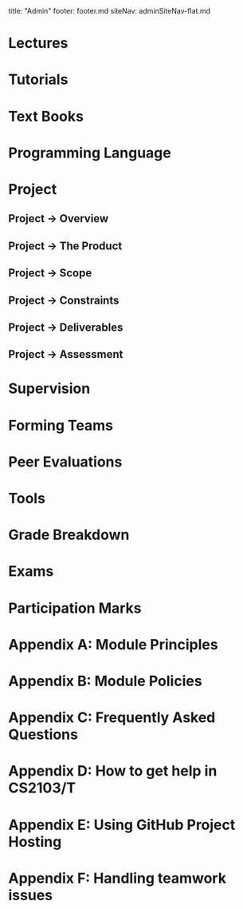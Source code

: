 <frontmatter>
title: "Admin"
footer: footer.md
siteNav: adminSiteNav-flat.md
</frontmatter>

<link rel="stylesheet" href="../css/main.css">
<link rel="stylesheet" href="../css/admin.css">

<div class="website-content">

<include src="../common/header.md" />


<div id="admin-preliminaries-anchor"></div>
<div id="admin-preliminaries">
  <include src="preliminaries.md#main" />
</div>


<div id="admin-learning-outcomes-anchor"></div>
<div id="admin-learning-outcomes">
  <include src="learningOutcomes.md#main" />
</div>



<div id="admin-lectures-anchor"></div>

# Lectures
<div id="admin-lectures">
  <include src="lectures.md" />
</div>

<div id="admin-tutorials-anchor"></div>

# Tutorials
<div id="admin-tutorials">
  <include src="tutorials.md" />
</div>

<div id="admin-textBooks-anchor"></div>

# Text Books
<div id="admin-textBooks">
  <include src="textbooks.md" />
</div>


<div id="admin-programmingLanguages-anchor"></div>

# Programming Language
<div id="admin-programmingLanguages">
  <include src="programming-languages.md" />
</div>

# Project

<div id="admin-project-anchor"></div>

## Project → Overview
<div id="admin-project">
<include src="project.md" />
</div>

<div id="admin-project-product-anchor"></div>

## Project → The Product
<div id="admin-project-product">
<include src="project-product.md" />
</div>

<div id="admin-project-scope-anchor"></div>

## Project → Scope
<div id="admin-project-scope">
<include src="project-scope.md" />
</div>

<div id="admin-project-constraints-anchor"></div>

## Project → Constraints
<div id="admin-project-constraints">
<include src="project-constraints.md" />
</div>

<div id="admin-project-deliverables-anchor"></div>

## Project → Deliverables
<div id="admin-project-deliverables">
<include src="project-deliverables.md" />
</div>

<div id="admin-project-w03-inception-anchor"></div>
<include src="project-w03-inception.md#title" />
<div id="admin-project-w03-inception">
<include src="project-w03-inception.md#body" />
</div>

<div id="admin-project-mid-v10-anchor"></div>
<include src="project-w04-mid-v10.md#title" />
<div id="admin-project-mid-v10">
<include src="project-w04-mid-v10.md#body" />
</div>

<div id="admin-project-v10-anchor"></div>
<include src="project-w05-v10.md#title" />
<div id="admin-project-v10">
<include src="project-w05-v10.md#body" />
</div>

<div id="admin-project-mid-v11-anchor"></div>
<include src="project-w06-mid-v11.md#title" />
<div id="admin-project-mid-v11">
<include src="project-w06-mid-v11.md#body" />
</div>

<div id="admin-project-v11-anchor"></div>
<include src="project-w07-v11.md#title" />
<div id="admin-project-v11">
<include src="project-w07-v11.md#body" />
</div>

<div id="admin-project-mid-v12-anchor"></div>
<include src="project-w08-mid-v12.md#title" />
<div id="admin-project-mid-v12">
<include src="project-w08-mid-v12.md#body" />
</div>

<div id="admin-project-v12-anchor"></div>
<include src="project-w09-v12.md#title" />
<div id="admin-project-v12">
<include src="project-w09-v12.md#body" />
</div>

<div id="admin-project-mid-v13-anchor"></div>
<include src="project-w10-mid-v13.md#title" />
<div id="admin-project-mid-v13">
<include src="project-w10-mid-v13.md#body" />
</div>

<div id="admin-project-v13-anchor"></div>
<include src="project-w11-v13.md#title" />
<div id="admin-project-v13">
<include src="project-w11-v13.md#body" />
</div>

<div id="admin-project-mid-v14-anchor"></div>
<include src="project-w12-mid-v14.md#title" />
<div id="admin-project-mid-v14">
<include src="project-w12-mid-v14.md#body" />
</div>

<div id="admin-project-v14-anchor"></div>
<include src="project-w13-v14.md#title" />
<div id="admin-project-v14">
<include src="project-w13-v14.md#body" />
</div>

<div id="admin-project-assessment-anchor"></div>

## Project → Assessment
<div id="admin-project-assessment">
<include src="project-assessment.md" />
</div>

<div id="admin-project-supervision-anchor"></div>

# Supervision
<div id="admin-project-supervision">
<include src="supervision.md" />
</div>

<div id="admin-teams-anchor"></div>

# Forming Teams
<div id="admin-teams">
<include src="teams.md" />
</div>

<div id="admin-peerEvaluations-anchor"></div>

# Peer Evaluations
<div id="admin-peerEvaluations">
<include src="peer-evaluations.md" />
</div>

<div id="admin-tools-anchor"></div>

# Tools
<div id="admin-tools">
<include src="tools.md" />
</div>

<div id="admin-gradeBreakdown-anchor"></div>

# Grade Breakdown
<div id="admin-gradeBreakdown">
<include src="gradeBreakdown.md#body" /></div>

<div id="admin-exams-anchor"></div>

# Exams
<div id="admin-exams">
<include src="exams.md" /></div>

<div id="admin-participation-anchor"></div>

# Participation Marks
<div id="admin-participation">
<include src="participation.md" /></div>

<div id="admin-appendixA-principles-anchor"></div>

# Appendix A: Module Principles
<div id="admin-appendixA-principles">
<include src="appendixA-principles.md" /></div>

<div id="admin-appendixB-policies-anchor"></div>

# Appendix B: Module Policies
<div id="admin-appendixB-policies">
<include src="appendixB-policies.md" /></div>

<div id="admin-appendixC-faq-anchor"></div>

# Appendix C: Frequently Asked Questions
<div id="admin-appendixC-faq">
<include src="appendixC-faq.md" /></div>

<div id="admin-appendixD-help-anchor"></div>

# Appendix D: How to get help in CS2103/T
<div id="admin-appendixD-help">
<include src="appendixD-help.md" /></div>


<div id="admin-appendixE-github-anchor"></div>

# Appendix E: Using GitHub Project Hosting
<div id="admin-appendixE-github">
<include src="appendixE-gitHub.md" /></div>


<div id="admin-appendixF-teamworkIssues-anchor"></div>

# Appendix F: Handling teamwork issues
<div id="admin-appendixF-teamworkIssues">
<include src="appendixF-teamworkIssues.md" /></div>

</div>
